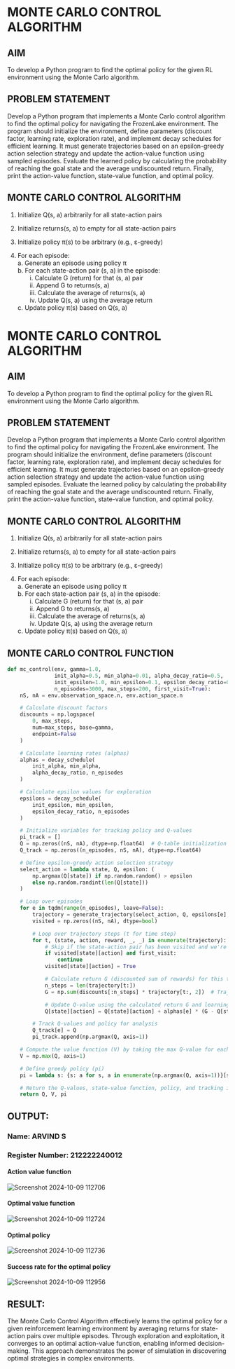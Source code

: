 # MONTE CARLO CONTROL ALGORITHM

## AIM
To develop a Python program to find the optimal policy for the given RL environment using the Monte Carlo algorithm.

## PROBLEM STATEMENT
Develop a Python program that implements a Monte Carlo control algorithm to find the optimal policy for navigating the FrozenLake environment. The program should initialize the environment, define parameters (discount factor, learning rate, exploration rate), and implement decay schedules for efficient learning. It must generate trajectories based on an epsilon-greedy action selection strategy and update the action-value function using sampled episodes. Evaluate the learned policy by calculating the probability of reaching the goal state and the average undiscounted return. Finally, print the action-value function, state-value function, and optimal policy.

## MONTE CARLO CONTROL ALGORITHM

1. Initialize Q(s, a) arbitrarily for all state-action pairs
2. Initialize returns(s, a) to empty for all state-action pairs
3. Initialize policy π(s) to be arbitrary (e.g., ε-greedy)

4. For each episode:<BR>
   a. Generate an episode using policy π<BR>
   b. For each state-action pair (s, a) in the episode:<BR>
      &nbsp;&nbsp;&nbsp;&nbsp;&nbsp;&nbsp; i.   Calculate G (return) for that (s, a) pair<BR>
      &nbsp;&nbsp;&nbsp;&nbsp;&nbsp;&nbsp; ii.  Append G to returns(s, a)<BR>
      &nbsp;&nbsp;&nbsp;&nbsp;&nbsp;&nbsp; iii. Calculate the average of returns(s, a)<BR>
      &nbsp;&nbsp;&nbsp;&nbsp;&nbsp;&nbsp; iv.  Update Q(s, a) using the average return<BR>
   c. Update policy π(s) based on Q(s, a)


# MONTE CARLO CONTROL ALGORITHM

## AIM
To develop a Python program to find the optimal policy for the given RL environment using the Monte Carlo algorithm.

## PROBLEM STATEMENT
Develop a Python program that implements a Monte Carlo control algorithm to find the optimal policy for navigating the FrozenLake environment. The program should initialize the environment, define parameters (discount factor, learning rate, exploration rate), and implement decay schedules for efficient learning. It must generate trajectories based on an epsilon-greedy action selection strategy and update the action-value function using sampled episodes. Evaluate the learned policy by calculating the probability of reaching the goal state and the average undiscounted return. Finally, print the action-value function, state-value function, and optimal policy.

## MONTE CARLO CONTROL ALGORITHM

1. Initialize Q(s, a) arbitrarily for all state-action pairs
2. Initialize returns(s, a) to empty for all state-action pairs
3. Initialize policy π(s) to be arbitrary (e.g., ε-greedy)

4. For each episode:<BR>
   a. Generate an episode using policy π<BR>
   b. For each state-action pair (s, a) in the episode:<BR>
      &nbsp;&nbsp;&nbsp;&nbsp;&nbsp;&nbsp; i.   Calculate G (return) for that (s, a) pair<BR>
      &nbsp;&nbsp;&nbsp;&nbsp;&nbsp;&nbsp; ii.  Append G to returns(s, a)<BR>
      &nbsp;&nbsp;&nbsp;&nbsp;&nbsp;&nbsp; iii. Calculate the average of returns(s, a)<BR>
      &nbsp;&nbsp;&nbsp;&nbsp;&nbsp;&nbsp; iv.  Update Q(s, a) using the average return<BR>
   c. Update policy π(s) based on Q(s, a)


## MONTE CARLO CONTROL FUNCTION

```python
def mc_control(env, gamma=1.0,
               init_alpha=0.5, min_alpha=0.01, alpha_decay_ratio=0.5,
               init_epsilon=1.0, min_epsilon=0.1, epsilon_decay_ratio=0.9,
               n_episodes=3000, max_steps=200, first_visit=True):
    nS, nA = env.observation_space.n, env.action_space.n

    # Calculate discount factors
    discounts = np.logspace(
        0, max_steps,
        num=max_steps, base=gamma,
        endpoint=False
    )

    # Calculate learning rates (alphas)
    alphas = decay_schedule(
        init_alpha, min_alpha,
        alpha_decay_ratio, n_episodes
    )

    # Calculate epsilon values for exploration
    epsilons = decay_schedule(
        init_epsilon, min_epsilon,
        epsilon_decay_ratio, n_episodes
    )

    # Initialize variables for tracking policy and Q-values
    pi_track = []
    Q = np.zeros((nS, nA), dtype=np.float64)  # Q-table initialization
    Q_track = np.zeros((n_episodes, nS, nA), dtype=np.float64)

    # Define epsilon-greedy action selection strategy
    select_action = lambda state, Q, epsilon: (
        np.argmax(Q[state]) if np.random.random() > epsilon
        else np.random.randint(len(Q[state]))
    )

    # Loop over episodes
    for e in tqdm(range(n_episodes), leave=False):
        trajectory = generate_trajectory(select_action, Q, epsilons[e], env, max_steps)
        visited = np.zeros((nS, nA), dtype=bool)

        # Loop over trajectory steps (t for time step)
        for t, (state, action, reward, _, _) in enumerate(trajectory):
            # Skip if the state-action pair has been visited and we're using first-visit method
            if visited[state][action] and first_visit:
                continue
            visited[state][action] = True

            # Calculate return G (discounted sum of rewards) for this trajectory
            n_steps = len(trajectory[t:])
            G = np.sum(discounts[:n_steps] * trajectory[t:, 2])  # Trajectory[:, 2] is the rewards

            # Update Q-value using the calculated return G and learning rate (alpha)
            Q[state][action] = Q[state][action] + alphas[e] * (G - Q[state][action])

        # Track Q-values and policy for analysis
        Q_track[e] = Q
        pi_track.append(np.argmax(Q, axis=1))

    # Compute the value function (V) by taking the max Q-value for each state
    V = np.max(Q, axis=1)

    # Define greedy policy (pi)
    pi = lambda s: {s: a for s, a in enumerate(np.argmax(Q, axis=1))}[s]

    # Return the Q-values, state-value function, policy, and tracking information
    return Q, V, pi
```

## OUTPUT:
### Name: ARVIND S
### Register Number: 212222240012

#### Action value function 
![Screenshot 2024-10-09 112706](https://github.com/user-attachments/assets/82f60726-02d1-4049-9f3b-d0fe5d3b3f6b)

#### Optimal value function
![Screenshot 2024-10-09 112724](https://github.com/user-attachments/assets/31a06f3f-041f-4b1e-94cd-79579820410f)

#### Optimal policy
![Screenshot 2024-10-09 112736](https://github.com/user-attachments/assets/e88cfca0-5cf4-4d34-9504-830a2540c09f)

#### Success rate for the optimal policy
![Screenshot 2024-10-09 112956](https://github.com/user-attachments/assets/6e177ed6-0231-4093-8dda-3cee08cb8f9f)


## RESULT:
The Monte Carlo Control Algorithm effectively learns the optimal policy for a given reinforcement learning environment by averaging returns for state-action pairs over multiple episodes. Through exploration and exploitation, it converges to an optimal action-value function, enabling informed decision-making. This approach demonstrates the power of simulation in discovering optimal strategies in complex environments.
